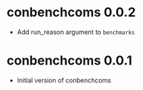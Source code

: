 # conbenchcoms 0.0.2

* Add run_reason argument to `benchmarks`

# conbenchcoms 0.0.1

* Initial version of conbenchcoms
